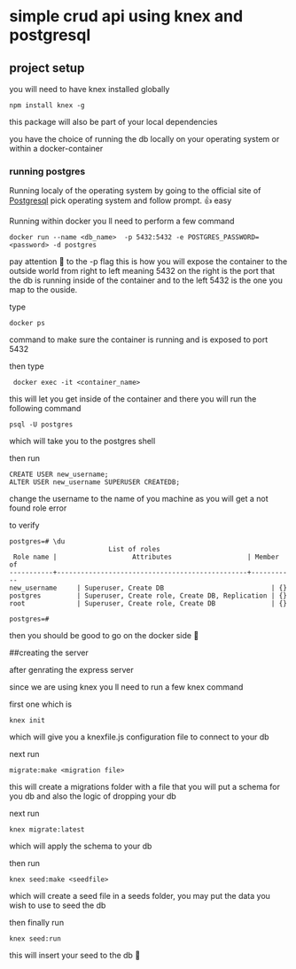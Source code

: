 # simple crud api using knex and postgresql

## project setup

you will need to have knex installed globally

```
npm install knex -g
```

this package will also be part of your local dependencies

you have the choice of running the db locally on your operating system or within a docker-container

### running postgres

Running localy of the operating system by going to the official site of [Postgresql](https://www.postgresql.org/download/)
pick operating system and follow prompt. :+1: easy

Running within docker you ll need to perform a few command

```
docker run --name <db_name>  -p 5432:5432 -e POSTGRES_PASSWORD=<password> -d postgres
```

pay attention :eyes: to the -p flag this is how you will expose the container to the outside world from right to left meaning 5432 on the right is the port that the db is running inside of the container and to the left 5432 is the one you map to the ouside.

type

```
docker ps
```

command to make sure the container is running and is exposed to port 5432

then type

```
 docker exec -it <container_name>
```

this will let you get inside of the container and there you will run the following command

```
psql -U postgres
```

which will take you to the postgres shell

then run

```
CREATE USER new_username;
ALTER USER new_username SUPERUSER CREATEDB;
```

change the username to the name of you machine as you will get a not found role error

to verify

```
postgres=# \du
                         List of roles
 Role name |                   Attributes                   | Member of
-----------+------------------------------------------------+-----------
new_username     | Superuser, Create DB                           | {}
postgres         | Superuser, Create role, Create DB, Replication | {}
root             | Superuser, Create role, Create DB              | {}

postgres=#
```

then you should be good to go on the docker side :raised_hands:

##creating the server

after genrating the express server

since we are using knex you ll need to run a few knex command

first one which is

```
knex init
```

which will give you a knexfile.js configuration file to connect to your db

next run

```
migrate:make <migration file>
```

this will create a migrations folder with a file that you will put a schema for you db and also the logic of dropping your db

next run

```
knex migrate:latest
```

which will apply the schema to your db

then run

```
knex seed:make <seedfile>
```

which will create a seed file in a seeds folder, you may put the data you wish to use to seed the db

then finally run

```
knex seed:run
```

this will insert your seed to the db :tada:

